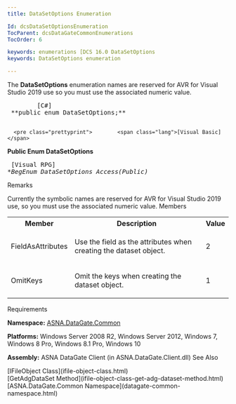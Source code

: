 ```yaml
---
title: DataSetOptions Enumeration

Id: dcsDataSetOptionsEnumeration
TocParent: dcsDataGateCommonEnumerations
TocOrder: 6

keywords: enumerations [DCS 16.0 DataSetOptions
keywords: DataSetOptions enumeration

---
```


The <span> **DataSetOptions** </span> enumeration names are reserved for AVR for Visual Studio 2019 use so you must use the associated numeric value. 
<pre class="prettyprint">        <span class="lang">[C#]</span>
 **public enum DataSetOptions;** 
      </pre>
      <pre class="prettyprint">        <span class="lang">[Visual Basic] </span>
 **Public Enum DataSetOptions** 
      </pre>
      <pre class="prettyprint">
        <span class="lang">[Visual RPG]</span>
 **BegEnum DataSetOptions Access(*Public)** 
      </pre>

Remarks

Currently the symbolic names are reserved for AVR for Visual Studio 2019 use, so you must use the associated numeric value.
Members

<table class="dtTABLE" id="Table3" cellspacing="0">
          <colgroup span="1">
            <col align="middles" span="1" width="12%" style="FONT-WEIGHT: bold" />
            <col span="1" width="60%" />
            <col align="middles" span="1" width="8%" />
          </colgroup>
          <tr>
            <th colspan="1" rowspan="1">
							Member</th>
            <th colspan="1" rowspan="1">
							Description</th>
            <th colspan="1" rowspan="1">
							Value</th>
          </tr>
          <tr>
            <td colspan="1" rowspan="1">

FieldAsAttributes
</td>
            <td colspan="1" rowspan="1">

Use the field as the attributes when creating the dataset object.
</td>
            <td colspan="1" rowspan="1">

2
</td>
          </tr>
          <tr>
            <td colspan="1" rowspan="1">

OmitKeys
</td>
            <td colspan="1" rowspan="1">

Omit the keys when creating the dataset object.
</td>
            <td colspan="1" rowspan="1">

1
</td>
          </tr>
</table>

Requirements

**Namespace:** [ASNA.DataGate.Common](datagate-common-namespace.html) 

**Platforms:** Windows Server 2008 R2, Windows Server 2012, Windows 7, Windows 8 Pro, Windows 8.1 Pro, Windows 10

**Assembly:** ASNA DataGate Client (in ASNA.DataGate.Client.dll)
See Also

<dl />
      [IFileObject Class](ifile-object-class.html)
      <br />
      [GetAdgDataSet Method](ifile-object-class-get-adg-dataset-method.html)
      <br />
      [ASNA.DataGate.Common Namespace](datagate-common-namespace.html)

